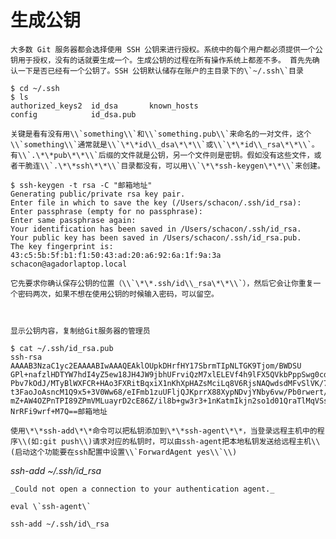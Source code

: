 # 生成公钥

    大多数 Git 服务器都会选择使用 SSH 公钥来进行授权。系统中的每个用户都必须提供一个公钥用于授权，没有的话就要生成一个。生成公钥的过程在所有操作系统上都差不多。 首先先确认一下是否已经有一个公钥了。SSH 公钥默认储存在账户的主目录下的\`~/.ssh\`目录

```
$ cd ~/.ssh
$ ls
authorized_keys2  id_dsa       known_hosts
config            id_dsa.pub
```

    关键是看有没有用\\`something\\`和\\`something.pub\\`来命名的一对文件，这个\\`something\\`通常就是\\`\*\*id\\_dsa\*\*\\`或\\`\*\*id\\_rsa\*\*\\`。有\\`.\*\*pub\*\*\\`后缀的文件就是公钥，另一个文件则是密钥。假如没有这些文件，或者干脆连\\`.\*\*ssh\*\*\\`目录都没有，可以用\\`\*\*ssh-keygen\*\*\\`来创建。

```
$ ssh-keygen -t rsa -C "邮箱地址"
Generating public/private rsa key pair.
Enter file in which to save the key (/Users/schacon/.ssh/id_rsa):
Enter passphrase (empty for no passphrase):
Enter same passphrase again:
Your identification has been saved in /Users/schacon/.ssh/id_rsa.
Your public key has been saved in /Users/schacon/.ssh/id_rsa.pub.
The key fingerprint is:
43:c5:5b:5f:b1:f1:50:43:ad:20:a6:92:6a:1f:9a:3a schacon@agadorlaptop.local
```

    它先要求你确认保存公钥的位置（\\`\*\*.ssh/id\\_rsa\*\*\\`），然后它会让你重复一个密码两次，如果不想在使用公钥的时候输入密码，可以留空。



    显示公钥内容，复制给Git服务器的管理员

```
$ cat ~/.ssh/id_rsa.pub
ssh-rsa AAAAB3NzaC1yc2EAAAABIwAAAQEAklOUpkDHrfHY17SbrmTIpNLTGK9Tjom/BWDSU
GPl+nafzlHDTYW7hdI4yZ5ew18JH4JW9jbhUFrviQzM7xlELEVf4h9lFX5QVkbPppSwg0cda3
Pbv7kOdJ/MTyBlWXFCR+HAo3FXRitBqxiX1nKhXpHAZsMciLq8V6RjsNAQwdsdMFvSlVK/7XA
t3FaoJoAsncM1Q9x5+3V0Ww68/eIFmb1zuUFljQJKprrX88XypNDvjYNby6vw/Pb0rwert/En
mZ+AW4OZPnTPI89ZPmVMLuayrD2cE86Z/il8b+gw3r3+1nKatmIkjn2so1d01QraTlMqVSsbx
NrRFi9wrf+M7Q==邮箱地址
```

    使用\*\*ssh-add\*\*命令可以把私钥添加到\*\*ssh-agent\*\*，当登录远程主机中的程序\\(如:git push\\)请求对应的私钥时，可以由ssh-agent把本地私钥发送给远程主机\\(启动这个功能要在ssh配置中设置\\`ForwardAgent yes\\`\\)

_ssh-add ~/.ssh/id\_rsa_

    _Could not open a connection to your authentication agent._

    eval \`ssh-agent\`

    ssh-add ~/.ssh/id\_rsa



